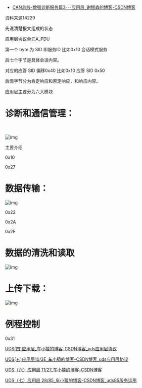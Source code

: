 - [CAN总线-增强诊断服务篇3---应用层_谢银森的博客-CSDN博客](https://blog.csdn.net/xieyinsen/article/details/123929168)

资料来源14229

先说清楚报文组成的状态

应用层协议单元A_PDU

第一个 byte 为 SID 即服务ID 比如0x10 会话模式服务

后七个字节是具体会话内容。

对应的应答 SID 偏移0x40 比如0x10 应答 SID 0x50 

后面字节分为肯定响应和否定响应，和响应内容。

应用层主要分为六大模块



# 诊断和通信管理：

​    

![img](https://img-blog.csdnimg.cn/9d2af748b42e43eeac468e2fd7ab8e10.png?x-oss-process=image/watermark,type_d3F5LXplbmhlaQ,shadow_50,text_Q1NETiBA6LCi6ZO25qOu,size_20,color_FFFFFF,t_70,g_se,x_16)

主要介绍

0x10 

0x27

# 数据传输：

![img](https://img-blog.csdnimg.cn/97fcbf8db57046b48f7ba5c60891289b.png?x-oss-process=image/watermark,type_d3F5LXplbmhlaQ,shadow_50,text_Q1NETiBA6LCi6ZO25qOu,size_20,color_FFFFFF,t_70,g_se,x_16)

 0x22

 0x2A

 0x2E

# 数据的清洗和读取

![img](https://img-blog.csdnimg.cn/f11b30efc30b45828841cb73d364291b.png?x-oss-process=image/watermark,type_d3F5LXplbmhlaQ,shadow_50,text_Q1NETiBA6LCi6ZO25qOu,size_20,color_FFFFFF,t_70,g_se,x_16)



# 上传下载：



![img](https://img-blog.csdnimg.cn/b1ccd7b7f4c8491a96e2e364c8c6bded.png?x-oss-process=image/watermark,type_d3F5LXplbmhlaQ,shadow_50,text_Q1NETiBA6LCi6ZO25qOu,size_20,color_FFFFFF,t_70,g_se,x_16)





# 例程控制

0x31 



[UDS(四)应用层_车小猿的博客-CSDN博客_uds应用层协议](https://blog.csdn.net/weixin_44522306/article/details/113939885)

[UDS(五)应用层10/3E_车小猿的博客-CSDN博客_uds应用层协议](https://blog.csdn.net/weixin_44522306/article/details/114014780)

[UDS（六）应用层 11/27_车小猿的博客-CSDN博客](https://blog.csdn.net/weixin_44522306/article/details/114087836)

[UDS（七）应用层 28/85_车小猿的博客-CSDN博客_uds85服务运用](https://blog.csdn.net/weixin_44522306/article/details/114255675)